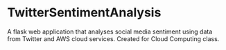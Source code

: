 # TwitterSentimentAnalysis
A flask web application that analyses social media sentiment using data from Twitter and AWS cloud services. Created for Cloud Computing class.
